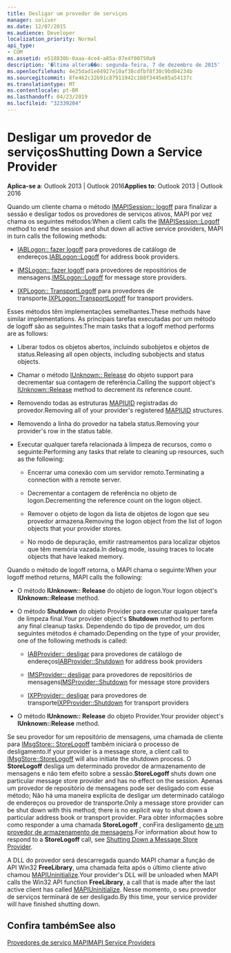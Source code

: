 ```yaml
---
title: Desligar um provedor de serviços
manager: soliver
ms.date: 12/07/2015
ms.audience: Developer
localization_priority: Normal
api_type:
- COM
ms.assetid: e518830b-0aaa-4ce4-a85a-07e4f00750a9
description: '�ltima altera��o: segunda-feira, 7 de dezembro de 2015'
ms.openlocfilehash: 4e25dad1e04927e10af38cdfbf8f30c9bd04234b
ms.sourcegitcommit: 8fe462c32b91c87911942c188f3445e85a54137c
ms.translationtype: MT
ms.contentlocale: pt-BR
ms.lasthandoff: 04/23/2019
ms.locfileid: "32339204"
---
```

# <a name="shutting-down-a-service-provider"></a><span data-ttu-id="34570-103">Desligar um provedor de serviços</span><span class="sxs-lookup"><span data-stu-id="34570-103">Shutting Down a Service Provider</span></span>

 
  
<span data-ttu-id="34570-104">**Aplica-se a**: Outlook 2013 | Outlook 2016</span><span class="sxs-lookup"><span data-stu-id="34570-104">**Applies to**: Outlook 2013 | Outlook 2016</span></span> 
  
<span data-ttu-id="34570-105">Quando um cliente chama o método [IMAPISession:: logoff](imapisession-logoff.md) para finalizar a sessão e desligar todos os provedores de serviços ativos, MAPI por vez chama os seguintes métodos:</span><span class="sxs-lookup"><span data-stu-id="34570-105">When a client calls the [IMAPISession::Logoff](imapisession-logoff.md) method to end the session and shut down all active service providers, MAPI in turn calls the following methods:</span></span> 
  
- <span data-ttu-id="34570-106">[IABLogon:: fazer logoff](iablogon-logoff.md) para provedores de catálogo de endereços.</span><span class="sxs-lookup"><span data-stu-id="34570-106">[IABLogon::Logoff](iablogon-logoff.md) for address book providers.</span></span> 
    
- <span data-ttu-id="34570-107">[IMSLogon:: fazer logoff](imslogon-logoff.md) para provedores de repositórios de mensagens.</span><span class="sxs-lookup"><span data-stu-id="34570-107">[IMSLogon::Logoff](imslogon-logoff.md) for message store providers.</span></span> 
    
- <span data-ttu-id="34570-108">[IXPLogon:: TransportLogoff](ixplogon-transportlogoff.md) para provedores de transporte.</span><span class="sxs-lookup"><span data-stu-id="34570-108">[IXPLogon::TransportLogoff](ixplogon-transportlogoff.md) for transport providers.</span></span> 
    
<span data-ttu-id="34570-109">Esses métodos têm implementações semelhantes.</span><span class="sxs-lookup"><span data-stu-id="34570-109">These methods have similar implementations.</span></span> <span data-ttu-id="34570-110">As principais tarefas executadas por um método de logoff são as seguintes:</span><span class="sxs-lookup"><span data-stu-id="34570-110">The main tasks that a logoff method performs are as follows:</span></span>
  
- <span data-ttu-id="34570-111">Liberar todos os objetos abertos, incluindo subobjetos e objetos de status.</span><span class="sxs-lookup"><span data-stu-id="34570-111">Releasing all open objects, including subobjects and status objects.</span></span>
    
- <span data-ttu-id="34570-112">Chamar o método [IUnknown:: Release](https://msdn.microsoft.com/library/4b494c6f-f0ee-4c35-ae45-ed956f40dc7a%28Office.15%29.aspx) do objeto support para decrementar sua contagem de referência.</span><span class="sxs-lookup"><span data-stu-id="34570-112">Calling the support object's [IUnknown::Release](https://msdn.microsoft.com/library/4b494c6f-f0ee-4c35-ae45-ed956f40dc7a%28Office.15%29.aspx) method to decrement its reference count.</span></span> 
    
- <span data-ttu-id="34570-113">Removendo todas as estruturas [MAPIUID](mapiuid.md) registradas do provedor.</span><span class="sxs-lookup"><span data-stu-id="34570-113">Removing all of your provider's registered [MAPIUID](mapiuid.md) structures.</span></span> 
    
- <span data-ttu-id="34570-114">Removendo a linha do provedor na tabela status.</span><span class="sxs-lookup"><span data-stu-id="34570-114">Removing your provider's row in the status table.</span></span>
    
- <span data-ttu-id="34570-115">Executar qualquer tarefa relacionada à limpeza de recursos, como o seguinte:</span><span class="sxs-lookup"><span data-stu-id="34570-115">Performing any tasks that relate to cleaning up resources, such as the following:</span></span>
    
  - <span data-ttu-id="34570-116">Encerrar uma conexão com um servidor remoto.</span><span class="sxs-lookup"><span data-stu-id="34570-116">Terminating a connection with a remote server.</span></span>
    
  - <span data-ttu-id="34570-117">Decrementar a contagem de referência no objeto de logon.</span><span class="sxs-lookup"><span data-stu-id="34570-117">Decrementing the reference count on the logon object.</span></span>
    
  - <span data-ttu-id="34570-118">Remover o objeto de logon da lista de objetos de logon que seu provedor armazena.</span><span class="sxs-lookup"><span data-stu-id="34570-118">Removing the logon object from the list of logon objects that your provider stores.</span></span>
    
  - <span data-ttu-id="34570-119">No modo de depuração, emitir rastreamentos para localizar objetos que têm memória vazada.</span><span class="sxs-lookup"><span data-stu-id="34570-119">In debug mode, issuing traces to locate objects that have leaked memory.</span></span>
    
<span data-ttu-id="34570-120">Quando o método de logoff retorna, o MAPI chama o seguinte:</span><span class="sxs-lookup"><span data-stu-id="34570-120">When your logoff method returns, MAPI calls the following:</span></span>
  
- <span data-ttu-id="34570-121">O método **IUnknown:: Release** do objeto de logon.</span><span class="sxs-lookup"><span data-stu-id="34570-121">Your logon object's **IUnknown::Release** method.</span></span> 
    
- <span data-ttu-id="34570-122">O método **Shutdown** do objeto Provider para executar qualquer tarefa de limpeza final.</span><span class="sxs-lookup"><span data-stu-id="34570-122">Your provider object's **Shutdown** method to perform any final cleanup tasks.</span></span> <span data-ttu-id="34570-123">Dependendo do tipo de provedor, um dos seguintes métodos é chamado:</span><span class="sxs-lookup"><span data-stu-id="34570-123">Depending on the type of your provider, one of the following methods is called:</span></span> 
    
  - <span data-ttu-id="34570-124">[IABProvider:: desligar](iabprovider-shutdown.md) para provedores de catálogo de endereços</span><span class="sxs-lookup"><span data-stu-id="34570-124">[IABProvider::Shutdown](iabprovider-shutdown.md) for address book providers</span></span> 
    
  - <span data-ttu-id="34570-125">[IMSProvider:: desligar](imsprovider-shutdown.md) para provedores de repositórios de mensagens</span><span class="sxs-lookup"><span data-stu-id="34570-125">[IMSProvider::Shutdown](imsprovider-shutdown.md) for message store providers</span></span> 
    
  - <span data-ttu-id="34570-126">[IXPProvider:: desligar](ixpprovider-shutdown.md) para provedores de transporte</span><span class="sxs-lookup"><span data-stu-id="34570-126">[IXPProvider::Shutdown](ixpprovider-shutdown.md) for transport providers</span></span> 
    
- <span data-ttu-id="34570-127">O método **IUnknown:: Release** do objeto Provider.</span><span class="sxs-lookup"><span data-stu-id="34570-127">Your provider object's **IUnknown::Release** method.</span></span> 
    
<span data-ttu-id="34570-128">Se seu provedor for um repositório de mensagens, uma chamada de cliente para [IMsgStore:: StoreLogoff](imsgstore-storelogoff.md) também iniciará o processo de desligamento.</span><span class="sxs-lookup"><span data-stu-id="34570-128">If your provider is a message store, a client call to [IMsgStore::StoreLogoff](imsgstore-storelogoff.md) will also initiate the shutdown process.</span></span> <span data-ttu-id="34570-129">O **StoreLogoff** desliga um determinado provedor de armazenamento de mensagens e não tem efeito sobre a sessão.</span><span class="sxs-lookup"><span data-stu-id="34570-129">**StoreLogoff** shuts down one particular message store provider and has no effect on the session.</span></span> <span data-ttu-id="34570-130">Apenas um provedor de repositório de mensagens pode ser desligado com esse método; Não há uma maneira explícita de desligar um determinado catálogo de endereços ou provedor de transporte.</span><span class="sxs-lookup"><span data-stu-id="34570-130">Only a message store provider can be shut down with this method; there is no explicit way to shut down a particular address book or transport provider.</span></span> <span data-ttu-id="34570-131">Para obter informações sobre como responder a uma chamada **StoreLogoff** , conFira desligamento [de um provedor de armazenamento de mensagens](shutting-down-a-message-store-provider.md).</span><span class="sxs-lookup"><span data-stu-id="34570-131">For information about how to respond to a **StoreLogoff** call, see [Shutting Down a Message Store Provider](shutting-down-a-message-store-provider.md).</span></span>
  
<span data-ttu-id="34570-132">A DLL do provedor será descarregada quando MAPI chamar a função de API Win32 **FreeLibrary**, uma chamada feita após o último cliente ativo chamou [MAPIUninitialize](mapiuninitialize.md).</span><span class="sxs-lookup"><span data-stu-id="34570-132">Your provider's DLL will be unloaded when MAPI calls the Win32 API function **FreeLibrary**, a call that is made after the last active client has called [MAPIUninitialize](mapiuninitialize.md).</span></span> <span data-ttu-id="34570-133">Nesse momento, o seu provedor de serviços terminará de ser desligado.</span><span class="sxs-lookup"><span data-stu-id="34570-133">By this time, your service provider will have finished shutting down.</span></span> 
  
## <a name="see-also"></a><span data-ttu-id="34570-134">Confira também</span><span class="sxs-lookup"><span data-stu-id="34570-134">See also</span></span>



[<span data-ttu-id="34570-135">Provedores de serviço MAPI</span><span class="sxs-lookup"><span data-stu-id="34570-135">MAPI Service Providers</span></span>](mapi-service-providers.md)

